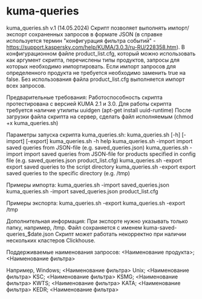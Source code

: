 # kuma-queries
kuma_queries.sh v.1 (14.05.2024)
Скрипт позволяет выполнять импорт/экспорт сохраненных запросов в формате JSON (в справке используется термин "конфигурация фильтра событий" - https://support.kaspersky.com/help/KUMA/3.0.3/ru-RU/228358.htm).
В конфигурационном файле product_list.cfg, который можно использовать как аргумент скрипта, перечислены типы продуктов, запросы для которых необходимо импортировать. Если импорт запросов для определенного продукта не требуется необходимо заменить true на false. Без использования файла product_list.cfg выполняется импорт всех запросов.

Предварительные требования:
Работоспособность скрипта протестирована с версией KUMA 2.1 и 3.0.
Для работы скрипта требуется наличие утилиты uuidgen (apt-get install uuid-runtime)
После загрузки файла скрипта на сервер, сделать файл исполняемым (chmod +x kuma_queries.sh)


Параметры запуска скрипта kuma_queries.sh:
kuma_queries.sh [-h] [-import] [-export] <OPTIONS>
kuma_queries.sh -h                                     help
kuma_queries.sh -import <FILENAME>                     import saved queries from JSON-file (e.g. saved_queries.json)
kuma_queries.sh -import <FILENAME> <CONFIG FILE>       import saved queries from JSON-file for products specified in config file (e.g. saved_queries.json product_list.cfg)
kuma_queries.sh -export                                export saved queries to the script directory
kuma_queries.sh -export <DIRECTORY>                    export saved queries to the specific directory (e.g. /tmp)

Примеры импорта:
kuma_queries.sh -import saved_queries.json
kuma_queries.sh -import saved_queries.json product_list.cfg

Примеры экспорта:
kuma_queries.sh -export
kuma_queries.sh -export /tmp


Дополнительная информация:
При экспорте нужно указывать только папку, например, /tmp. Файл сохраняется с именем kuma-saved-queries_$date.json
Скрипт может работать некорректно при наличии нескольких кластеров Clickhouse.

Поддерживаемые наименования запросов:
<Наименование продукта>; <Наименование фильтра>

Например, 
Windows; <Наименование фильтра>
Unix; <Наименование фильтра>
KSC; <Наименование фильтра>
KSMG; <Наименование фильтра>
KWTS; <Наименование фильтра>
KATA; <Наименование фильтра>
KEDR; <Наименование фильтра>
